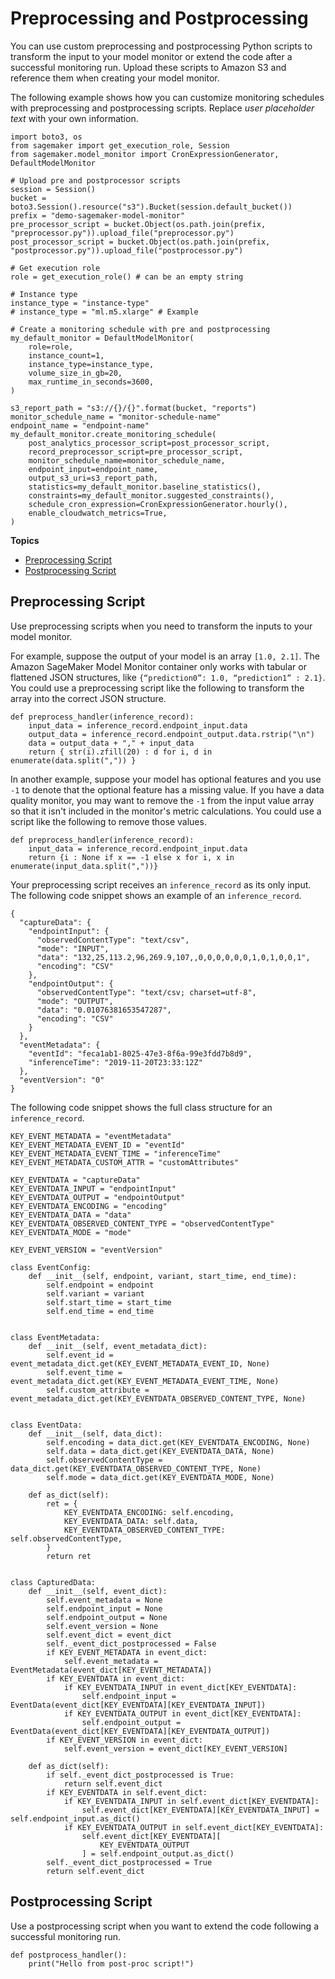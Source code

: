 # Preprocessing and Postprocessing<a name="model-monitor-pre-and-post-processing"></a>

You can use custom preprocessing and postprocessing Python scripts to transform the input to your model monitor or extend the code after a successful monitoring run\. Upload these scripts to Amazon S3 and reference them when creating your model monitor\.

The following example shows how you can customize monitoring schedules with preprocessing and postprocessing scripts\. Replace *user placeholder text* with your own information\.

```
import boto3, os
from sagemaker import get_execution_role, Session
from sagemaker.model_monitor import CronExpressionGenerator, DefaultModelMonitor

# Upload pre and postprocessor scripts
session = Session()
bucket = boto3.Session().resource("s3").Bucket(session.default_bucket())
prefix = "demo-sagemaker-model-monitor"
pre_processor_script = bucket.Object(os.path.join(prefix, "preprocessor.py")).upload_file("preprocessor.py")
post_processor_script = bucket.Object(os.path.join(prefix, "postprocessor.py")).upload_file("postprocessor.py")

# Get execution role
role = get_execution_role() # can be an empty string

# Instance type
instance_type = "instance-type"
# instance_type = "ml.m5.xlarge" # Example

# Create a monitoring schedule with pre and postprocessing
my_default_monitor = DefaultModelMonitor(
    role=role,
    instance_count=1,
    instance_type=instance_type,
    volume_size_in_gb=20,
    max_runtime_in_seconds=3600,
)

s3_report_path = "s3://{}/{}".format(bucket, "reports")
monitor_schedule_name = "monitor-schedule-name"
endpoint_name = "endpoint-name"
my_default_monitor.create_monitoring_schedule(
    post_analytics_processor_script=post_processor_script,
    record_preprocessor_script=pre_processor_script,
    monitor_schedule_name=monitor_schedule_name,
    endpoint_input=endpoint_name,
    output_s3_uri=s3_report_path,
    statistics=my_default_monitor.baseline_statistics(),
    constraints=my_default_monitor.suggested_constraints(),
    schedule_cron_expression=CronExpressionGenerator.hourly(),
    enable_cloudwatch_metrics=True,
)
```

**Topics**
+ [Preprocessing Script](#model-monitor-pre-processing-script)
+ [Postprocessing Script](#model-monitor-post-processing-script)

## Preprocessing Script<a name="model-monitor-pre-processing-script"></a>

Use preprocessing scripts when you need to transform the inputs to your model monitor\.

For example, suppose the output of your model is an array `[1.0, 2.1]`\. The Amazon SageMaker Model Monitor container only works with tabular or flattened JSON structures, like `{“prediction0”: 1.0, “prediction1” : 2.1}`\. You could use a preprocessing script like the following to transform the array into the correct JSON structure\.

```
def preprocess_handler(inference_record):
    input_data = inference_record.endpoint_input.data
    output_data = inference_record.endpoint_output.data.rstrip("\n")
    data = output_data + "," + input_data
    return { str(i).zfill(20) : d for i, d in enumerate(data.split(",")) }
```

In another example, suppose your model has optional features and you use `-1` to denote that the optional feature has a missing value\. If you have a data quality monitor, you may want to remove the `-1` from the input value array so that it isn't included in the monitor's metric calculations\. You could use a script like the following to remove those values\.

```
def preprocess_handler(inference_record):
    input_data = inference_record.endpoint_input.data
    return {i : None if x == -1 else x for i, x in enumerate(input_data.split(","))}
```

Your preprocessing script receives an `inference_record` as its only input\. The following code snippet shows an example of an `inference_record`\.

```
{
  "captureData": {
    "endpointInput": {
      "observedContentType": "text/csv",
      "mode": "INPUT",
      "data": "132,25,113.2,96,269.9,107,,0,0,0,0,0,0,1,0,1,0,0,1",
      "encoding": "CSV"
    },
    "endpointOutput": {
      "observedContentType": "text/csv; charset=utf-8",
      "mode": "OUTPUT",
      "data": "0.01076381653547287",
      "encoding": "CSV"
    }
  },
  "eventMetadata": {
    "eventId": "feca1ab1-8025-47e3-8f6a-99e3fdd7b8d9",
    "inferenceTime": "2019-11-20T23:33:12Z"
  },
  "eventVersion": "0"
}
```

The following code snippet shows the full class structure for an `inference_record`\.

```
KEY_EVENT_METADATA = "eventMetadata"
KEY_EVENT_METADATA_EVENT_ID = "eventId"
KEY_EVENT_METADATA_EVENT_TIME = "inferenceTime"
KEY_EVENT_METADATA_CUSTOM_ATTR = "customAttributes"

KEY_EVENTDATA = "captureData"
KEY_EVENTDATA_INPUT = "endpointInput"
KEY_EVENTDATA_OUTPUT = "endpointOutput"
KEY_EVENTDATA_ENCODING = "encoding"
KEY_EVENTDATA_DATA = "data"
KEY_EVENTDATA_OBSERVED_CONTENT_TYPE = "observedContentType"
KEY_EVENTDATA_MODE = "mode"

KEY_EVENT_VERSION = "eventVersion"

class EventConfig:
    def __init__(self, endpoint, variant, start_time, end_time):
        self.endpoint = endpoint
        self.variant = variant
        self.start_time = start_time
        self.end_time = end_time


class EventMetadata:
    def __init__(self, event_metadata_dict):
        self.event_id = event_metadata_dict.get(KEY_EVENT_METADATA_EVENT_ID, None)
        self.event_time = event_metadata_dict.get(KEY_EVENT_METADATA_EVENT_TIME, None)
        self.custom_attribute = event_metadata_dict.get(KEY_EVENTDATA_OBSERVED_CONTENT_TYPE, None)
                                   

class EventData:
    def __init__(self, data_dict):
        self.encoding = data_dict.get(KEY_EVENTDATA_ENCODING, None)
        self.data = data_dict.get(KEY_EVENTDATA_DATA, None)
        self.observedContentType = data_dict.get(KEY_EVENTDATA_OBSERVED_CONTENT_TYPE, None)
        self.mode = data_dict.get(KEY_EVENTDATA_MODE, None)

    def as_dict(self):
        ret = {
            KEY_EVENTDATA_ENCODING: self.encoding,
            KEY_EVENTDATA_DATA: self.data,
            KEY_EVENTDATA_OBSERVED_CONTENT_TYPE: self.observedContentType,
        }
        return ret


class CapturedData:
    def __init__(self, event_dict):
        self.event_metadata = None
        self.endpoint_input = None
        self.endpoint_output = None
        self.event_version = None
        self.event_dict = event_dict
        self._event_dict_postprocessed = False
        if KEY_EVENT_METADATA in event_dict:
            self.event_metadata = EventMetadata(event_dict[KEY_EVENT_METADATA])
        if KEY_EVENTDATA in event_dict:
            if KEY_EVENTDATA_INPUT in event_dict[KEY_EVENTDATA]:
                self.endpoint_input = EventData(event_dict[KEY_EVENTDATA][KEY_EVENTDATA_INPUT])
            if KEY_EVENTDATA_OUTPUT in event_dict[KEY_EVENTDATA]:
                self.endpoint_output = EventData(event_dict[KEY_EVENTDATA][KEY_EVENTDATA_OUTPUT])
        if KEY_EVENT_VERSION in event_dict:
            self.event_version = event_dict[KEY_EVENT_VERSION]

    def as_dict(self):
        if self._event_dict_postprocessed is True:
            return self.event_dict
        if KEY_EVENTDATA in self.event_dict:
            if KEY_EVENTDATA_INPUT in self.event_dict[KEY_EVENTDATA]:
                self.event_dict[KEY_EVENTDATA][KEY_EVENTDATA_INPUT] = self.endpoint_input.as_dict()
            if KEY_EVENTDATA_OUTPUT in self.event_dict[KEY_EVENTDATA]:
                self.event_dict[KEY_EVENTDATA][
                    KEY_EVENTDATA_OUTPUT
                ] = self.endpoint_output.as_dict()
        self._event_dict_postprocessed = True
        return self.event_dict
```

## Postprocessing Script<a name="model-monitor-post-processing-script"></a>

Use a postprocessing script when you want to extend the code following a successful monitoring run\.

```
def postprocess_handler():
    print("Hello from post-proc script!")
```